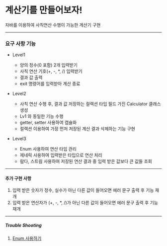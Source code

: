 # 계산기를 만들어보자!
자바를 이용하여 사칙연산 수행이 가능한 계산기 구현

---
### 요구 사항 기능
* Level1
  
   * 양의 정수(0 포함) 2개 입력받기
   * 사칙 연산 기호(+, -, *, /) 입력받기
   * 결과 값 출력
   * exit 명령어를 입력받아 계산 종료

* Level2

  * 사칙 연산 수행 후, 결과 값 저장하는 컬렉션 타입 필드 가진 Calculator 클래스 생성
  * Lv1 와 동일한 기능 수행
  * getter, setter 사용하여 캡슐화
  * 컬렉션 이용하여 가장 먼저 저장된 계산 결과 삭제하는 기능 구현
 
* Level3

  * Enum 사용하여 연산 타입 관리
  * 제네릭 사용하여 입력받은 타입으로 연산 처리
  * 람다, 스트림 사용하여 저장된 연산 결과 중 입력 받은 값보다 큰 값들 조회

---
#### 추가 구현 사항
1. 입력 받은 숫자가 정수, 실수가 아닌 다른 값이 들어오면 에러 문구 출력 후 기능 재개
2. 입력 받은 연산자가 (+, -, *, /)가 아닌 다른 값이 들어오면 에러 문구 출력 후 기능 재개

---
##### Trouble Shooting
1. [Enum 사용하기](https://withsumyeom.tistory.com/14)
